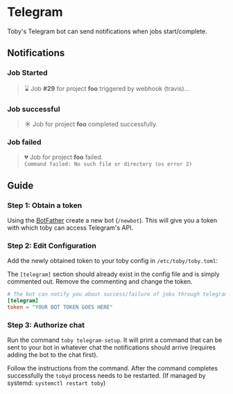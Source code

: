 # Telegram

Toby's Telegram bot can send notifications when jobs start/complete.

## Notifications

### Job Started

> ⌛️ Job **#29** for project **foo** triggered by webhook (travis)...

### Job successful

> ☀️ Job for project **foo** completed successfully.

### Job failed

> 💔 Job for project **foo** failed.  
> `Command failed: No such file or directory (os error 2)`

## Guide

### Step 1: Obtain a token

Using the [BotFather](https://t.me/BotFather) create a new bot (`/newbot`).
This will give you a token with which toby can access Telegram's API.

### Step 2: Edit Configuration

Add the newly obtained token to your toby config in `/etc/toby/toby.toml`:

The `[telegram]` section should already exist in the config file and is simply commented out. Remove the commenting and change the token.

```toml
# The bot can notify you about success/failure of jobs through telegram.
[telegram]
token = "YOUR BOT TOKEN GOES HERE"
```

### Step 3: Authorize chat

Run the command `toby telegram-setup`. It will print a command that can be sent to your bot in whatever chat the notifications should arrive (requires adding the bot to the chat first).

Follow the instructions from the command. After the command completes successfully the `tobyd` process needs to be restarted. (If managed by systemd: `systemctl restart toby`)
